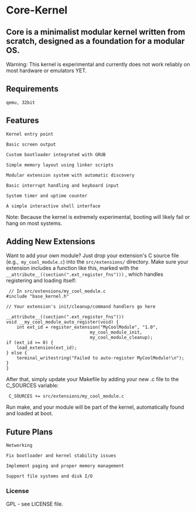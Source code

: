 # Core-Kernel

## Core is a minimalist modular kernel written from scratch, designed as a foundation for a modular OS.

Warning: This kernel is experimental and currently does not work reliably on most hardware or emulators YET.
## Requirements

    qemu, 32bit

## Features

    Kernel entry point

    Basic screen output

    Custom bootloader integrated with GRUB

    Simple memory layout using linker scripts

    Modular extension system with automatic discovery

    Basic interrupt handling and keyboard input

    System timer and uptime counter

    A simple interactive shell interface

Note: Because the kernel is extremely experimental, booting will likely fail or hang on most systems.

## Adding New Extensions

Want to add your own module? Just drop your extension's C source file (e.g.,``` my_cool_module.c```) into the ```src/extensions/``` directory. Make sure your extension includes a function like this, marked with the ```__attribute__((section(".ext_register_fns")))``` , which handles registering and loading itself:

     // In src/extensions/my_cool_module.c 
    #include "base_kernel.h"

    // Your extension's init/cleanup/command handlers go here

    __attribute__((section(".ext_register_fns")))
    void __my_cool_module_auto_register(void) {
        int ext_id = register_extension("MyCoolModule", "1.0",
                                    my_cool_module_init,
                                    my_cool_module_cleanup);
    if (ext_id >= 0) {
        load_extension(ext_id);
    } else {
        terminal_writestring("Failed to auto-register MyCoolModule!\n");
    }
    } 

After that, simply update your Makefile by adding your new .c file to the C_SOURCES variable:

     C_SOURCES += src/extensions/my_cool_module.c 

Run make, and your module will be part of the kernel, automatically found and loaded at boot.

## Future Plans

    Networking

    Fix bootloader and kernel stability issues

    Implement paging and proper memory management

    Support file systems and disk I/O

### License

GPL - see LICENSE file.
